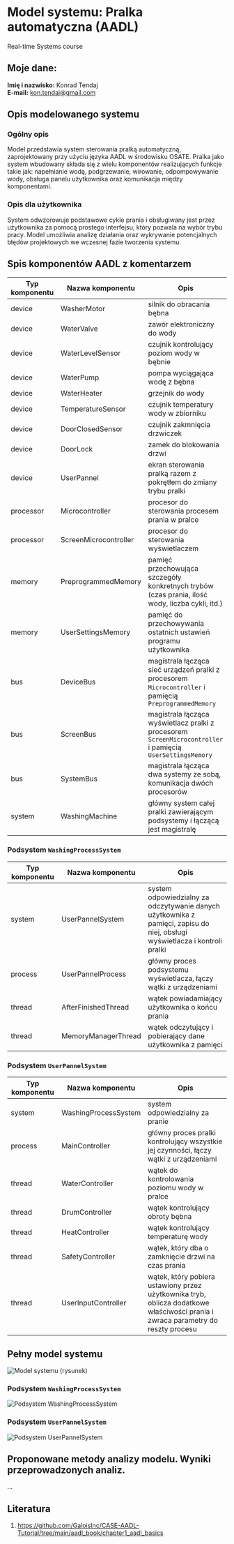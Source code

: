 # Model systemu: Pralka automatyczna (AADL)
Real-time Systems course

## Moje dane:

**Imię i nazwisko:** Konrad Tendaj  
**E-mail:** kon.tendaj@gmail.com


## Opis modelowanego systemu

### Ogólny opis
Model przedstawia system sterowania pralką automatyczną, zaprojektowany przy użyciu języka AADL w środowisku OSATE. Pralka jako system wbudowany składa się z wielu komponentów realizujących funkcje takie jak: napełnianie wodą, podgrzewanie, wirowanie, odpompowywanie wody, obsługa panelu użytkownika oraz komunikacja między komponentami.

### Opis dla użytkownika
System odwzorowuje podstawowe cykle prania i obsługiwany jest przez użytkownika za pomocą prostego interfejsu, który pozwala na wybór trybu pracy. Model umożliwia analizę działania oraz wykrywanie potencjalnych błędów projektowych we wczesnej fazie tworzenia systemu.


## Spis komponentów AADL z komentarzem 

| Typ komponentu | Nazwa komponentu | Opis |
| -------------- | ---------------- | ---- |
| device | WasherMotor | silnik do obracania bębna |
| device | WaterValve | zawór elektroniczny do wody |
| device | WaterLevelSensor | czujnik kontrolujący poziom wody w bębnie |
| device | WaterPump | pompa wyciągająca wodę z bębna |
| device | WaterHeater | grzejnik do wody |
| device | TemperatureSensor | czujnik temperatury wody w zbiorniku |
| device | DoorClosedSensor | czujnik zakmnięcia drzwiczek |
| device | DoorLock | zamek do blokowania drzwi |
| device | UserPannel | ekran sterowania pralką razem z pokrętłem do zmiany trybu pralki |
| processor | Microcontroller | procesor do sterowania procesem prania w pralce |
| processor | ScreenMicrocontroller | procesor do sterowania wyświetlaczem |
| memory | PreprogrammedMemory | pamięć przechowująca szczegóły konkretnych trybów (czas prania, ilość wody, liczba cykli, itd.) |
| memory | UserSettingsMemory | pamięć do przechowywania ostatnich ustawień programu użytkownika |
| bus | DeviceBus | magistrala łącząca sieć urządzeń pralki z procesorem `Microcontroller` i pamięcią `PreprogrammedMemory` |
| bus | ScreenBus | magistrala łącząca wyświetlacz pralki z procesorem `ScreenMicrocontroller` i pamięcią `UserSettingsMemory` |
| bus | SystemBus | magistrala łącząca dwa systemy ze sobą, komunikacja dwóch procesorów |
| system | WashingMachine | główny system całej pralki zawierającym podsystemy i łączącą jest magistralę |

### Podsystem `WashingProcessSystem`
| Typ komponentu | Nazwa komponentu | Opis |
| -------------- | ---------------- | ---- |
| system | UserPannelSystem | system odpowiedzialny za odczytywanie danych użytkownika z pamięci, zapisu do niej, obsługi wyświetlacza i kontroli pralki |
| process | UserPannelProcess | główny proces podsystemu wyświetlacza, łączy wątki z urządzeniami |
| thread | AfterFinishedThread | wątek powiadamiający użytkownika o końcu prania |
| thread | MemoryManagerThread | wątek odczytujący i pobierający dane użytkownika z pamięci |

### Podsystem `UserPannelSystem`
| Typ komponentu | Nazwa komponentu | Opis |
| -------------- | ---------------- | ---- |
| system | WashingProcessSystem | system odpowiedzialny za pranie |
| process | MainController | główny proces pralki kontrolujący wszystkie jej czynności, łączy wątki z urządzeniami |
| thread | WaterController | wątek do kontrolowania poziomu wody w pralce |
| thread | DrumController | wątek kontrolujący obroty bębna |
| thread | HeatController | wątek kontrolujący temperaturę wody |
| thread | SafetyController | wątek, który dba o zamknięcie drzwi na czas prania |
| thread | UserInputController | wątek, który pobiera ustawiony przez użytkownika tryb, oblicza dodatkowe właściwości prania i zwraca parametry do reszty procesu |


## Pełny model systemu
![Model systemu (rysunek)](img/schema.png)

### Podsystem `WashingProcessSystem`
![Podsystem WashingProcessSystem](img/subsystem1.png)

### Podsystem `UserPannelSystem`
![Podsystem UserPannelSystem](img/subsystem2.png)


## Proponowane metody analizy modelu. Wyniki przeprowadzonych analiz. 

...


## Literatura
1. https://github.com/GaloisInc/CASE-AADL-Tutorial/tree/main/aadl_book/chapter1_aadl_basics